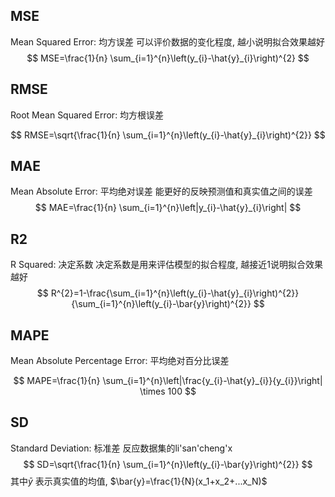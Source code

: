 ## MSE
Mean Squared Error: 均方误差
可以评价数据的变化程度, 越小说明拟合效果越好
$$
MSE=\frac{1}{n} \sum_{i=1}^{n}\left(y_{i}-\hat{y}_{i}\right)^{2}
$$
## RMSE
Root Mean Squared Error: 均方根误差

$$
RMSE=\sqrt{\frac{1}{n} \sum_{i=1}^{n}\left(y_{i}-\hat{y}_{i}\right)^{2}}
$$
## MAE
Mean Absolute Error: 平均绝对误差
能更好的反映预测值和真实值之间的误差
$$
MAE=\frac{1}{n} \sum_{i=1}^{n}\left|y_{i}-\hat{y}_{i}\right|
$$
## R2
R Squared: 决定系数
决定系数是用来评估模型的拟合程度, 越接近1说明拟合效果越好
$$
R^{2}=1-\frac{\sum_{i=1}^{n}\left(y_{i}-\hat{y}_{i}\right)^{2}}{\sum_{i=1}^{n}\left(y_{i}-\bar{y}\right)^{2}}
$$
## MAPE
Mean Absolute Percentage Error: 平均绝对百分比误差

$$
MAPE=\frac{1}{n} \sum_{i=1}^{n}\left|\frac{y_{i}-\hat{y}_{i}}{y_{i}}\right| \times 100
$$
## SD
Standard Deviation: 标准差
反应数据集的li'san'cheng'x
$$
SD=\sqrt{\frac{1}{n} \sum_{i=1}^{n}\left(y_{i}-\bar{y}\right)^{2}}
$$
其中$\bar{y}$ 表示真实值的均值, $\bar{y}=\frac{1}{N}(x_1+x_2+...x_N)$
